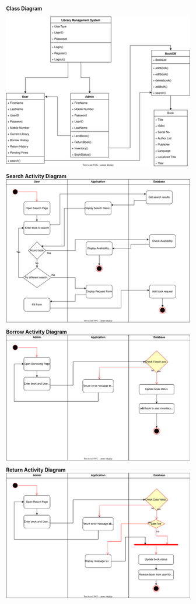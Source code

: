 **Class Diagram**

![Class Diagram](assets/output/class_diagram.svg) 

**Search Activity Diagram**
![Class Diagram](assets/output/activity_search.svg) 

**Borrow Activity Diagram**
![Class Diagram](assets/output/activity_borrow.svg) 

**Return Activity Diagram**
![Class Diagram](assets/output/activity_return.svg) 

